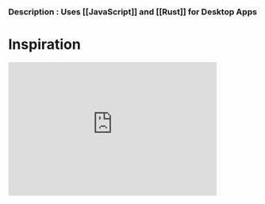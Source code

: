 ### Description : Uses [[JavaScript]] and [[Rust]] for Desktop Apps

# Inspiration

<iframe width="420" height="270" src="https://www.youtube.com/embed/_dJDjVG1wWs" title="Tiny and secure native apps using Vite + Tauri | Jonas Kruckenberg | ViteConf 2022" frameborder="0" allow="accelerometer; autoplay; clipboard-write; encrypted-media; gyroscope; picture-in-picture; web-share" allowfullscreen></iframe>
